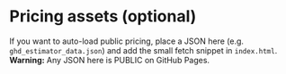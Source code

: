 # Pricing assets (optional)

If you want to auto-load public pricing, place a JSON here (e.g. `ghd_estimator_data.json`) and add the small fetch snippet in `index.html`. **Warning:** Any JSON here is PUBLIC on GitHub Pages.
